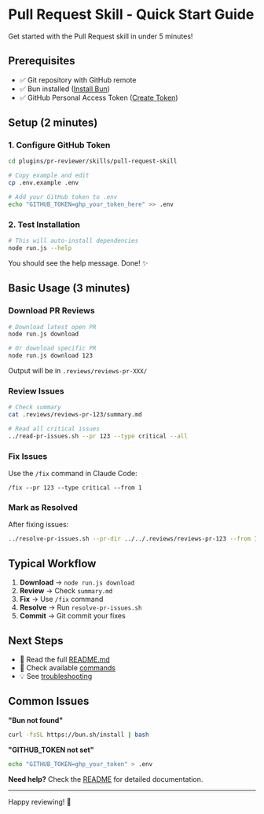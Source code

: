 # Pull Request Skill - Quick Start Guide

Get started with the Pull Request skill in under 5 minutes!

## Prerequisites

- ✅ Git repository with GitHub remote
- ✅ Bun installed ([Install Bun](https://bun.sh))
- ✅ GitHub Personal Access Token ([Create Token](https://github.com/settings/tokens))

## Setup (2 minutes)

### 1. Configure GitHub Token

```bash
cd plugins/pr-reviewer/skills/pull-request-skill

# Copy example and edit
cp .env.example .env

# Add your GitHub token to .env
echo "GITHUB_TOKEN=ghp_your_token_here" >> .env
```

### 2. Test Installation

```bash
# This will auto-install dependencies
node run.js --help
```

You should see the help message. Done! ✨

## Basic Usage (3 minutes)

### Download PR Reviews

```bash
# Download latest open PR
node run.js download

# Or download specific PR
node run.js download 123
```

Output will be in `.reviews/reviews-pr-XXX/`

### Review Issues

```bash
# Check summary
cat .reviews/reviews-pr-123/summary.md

# Read all critical issues
../read-pr-issues.sh --pr 123 --type critical --all
```

### Fix Issues

Use the `/fix` command in Claude Code:

```
/fix --pr 123 --type critical --from 1
```

### Mark as Resolved

After fixing issues:

```bash
../resolve-pr-issues.sh --pr-dir ../../.reviews/reviews-pr-123 --from 1 --to 5
```

## Typical Workflow

1. **Download** → `node run.js download`
2. **Review** → Check `summary.md`
3. **Fix** → Use `/fix` command
4. **Resolve** → Run `resolve-pr-issues.sh`
5. **Commit** → Git commit your fixes

## Next Steps

- 📖 Read the full [README.md](README.md)
- 🔧 Check available [commands](commands/)
- 💡 See [troubleshooting](README.md#troubleshooting)

## Common Issues

**"Bun not found"**
```bash
curl -fsSL https://bun.sh/install | bash
```

**"GITHUB_TOKEN not set"**
```bash
echo "GITHUB_TOKEN=ghp_your_token" > .env
```

**Need help?** Check the [README](README.md) for detailed documentation.

---

Happy reviewing! 🎉
